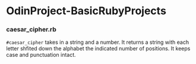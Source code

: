 # OdinProject-BasicRubyProjects

### caesar_cipher.rb
`#caesar_cipher` takes in a string and a number. It returns a string with each letter shfited down the alphabet the indicated number of positions. It keeps case and punctuation intact.